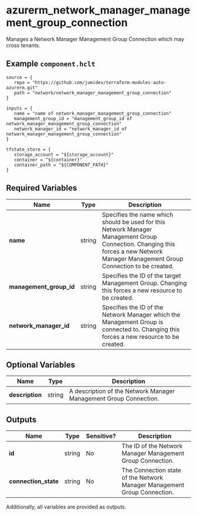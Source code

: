 # azurerm_network_manager_management_group_connection

Manages a Network Manager Management Group Connection which may cross tenants.

## Example `component.hclt`

```hcl
source = {
   repo = "https://github.com/jumidev/terraform-modules-auto-azurerm.git" 
   path = "network/network_manager_management_group_connection" 
}

inputs = {
   name = "name of network_manager_management_group_connection" 
   management_group_id = "management_group_id of network_manager_management_group_connection" 
   network_manager_id = "network_manager_id of network_manager_management_group_connection" 
}

tfstate_store = {
   storage_account = "${storage_account}" 
   container = "${container}" 
   container_path = "${COMPONENT_PATH}" 
}

```

## Required Variables

| Name | Type |  Description |
| ---- | --------- |  ----------- |
| **name** | string |  Specifies the name which should be used for this Network Manager Management Group Connection. Changing this forces a new Network Manager Management Group Connection to be created. | 
| **management_group_id** | string |  Specifies the ID of the target Management Group. Changing this forces a new resource to be created. | 
| **network_manager_id** | string |  Specifies the ID of the Network Manager which the Management Group is connected to. Changing this forces a new resource to be created. | 

## Optional Variables

| Name | Type |  Description |
| ---- | --------- |  ----------- |
| **description** | string |  A description of the Network Manager Management Group Connection. | 



## Outputs

| Name | Type | Sensitive? | Description |
| ---- | ---- | --------- | --------- |
| **id** | string | No  | The ID of the Network Manager Management Group Connection. | 
| **connection_state** | string | No  | The Connection state of the Network Manager Management Group Connection. | 

Additionally, all variables are provided as outputs.
